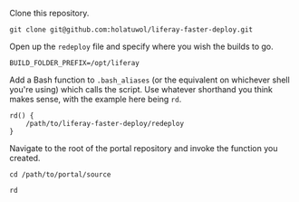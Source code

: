 Clone this repository.

```
git clone git@github.com:holatuwol/liferay-faster-deploy.git
```

Open up the `redeploy` file and specify where you wish the builds to go.

```
BUILD_FOLDER_PREFIX=/opt/liferay
```

Add a Bash function to `.bash_aliases` (or the equivalent on whichever shell you're using) which calls the script. Use whatever shorthand you think makes sense, with the example here being `rd`.

```
rd() {
	/path/to/liferay-faster-deploy/redeploy
}
```

Navigate to the root of the portal repository and invoke the function you created.

```
cd /path/to/portal/source

rd
```